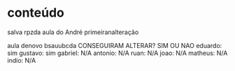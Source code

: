 # conteúdo 
 salva rpzda
  aula do André
   primeiranalteração

   aula denovo
  bsauubcda
 CONSEGUIRAM ALTERAR? SIM OU NAO
 eduardo: sim
 gustavo: sim 
 gabriel: N/A
 antonio: N/A
 ruan: N/A
 joao: N/A
 matheus: N/A
 indio: N/A